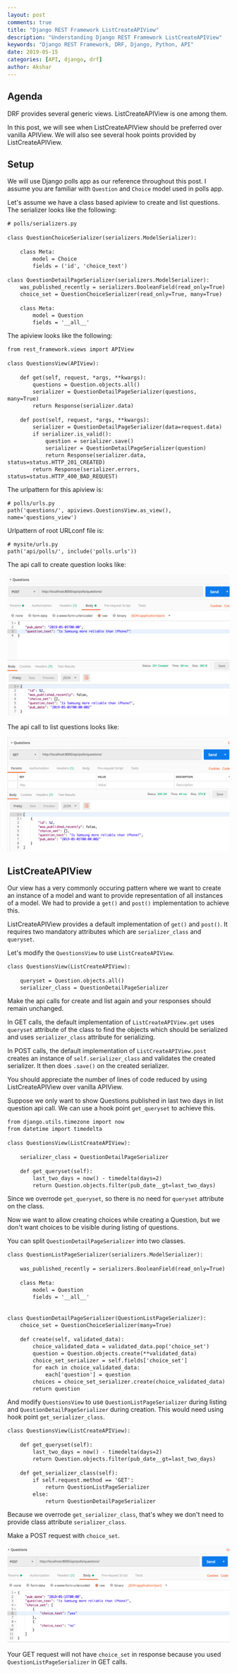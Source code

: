 ```yaml
---
layout: post
comments: true
title: "Django REST Framework ListCreateAPIView"
description: "Understanding Django REST Framework ListCreateAPIView"
keywords: "Django REST Framework, DRF, Django, Python, API"
date: 2019-05-15
categories: [API, django, drf]
author: Akshar
---
```


## Agenda

DRF provides several generic views. ListCreateAPIView is one among them.

In this post, we will see when ListCreateAPIView should be preferred over vanilla APIView. We will also see several hook points provided by ListCreateAPIView.

## Setup

We will use Django polls app as our reference throughout this post. I assume you are familiar with `Question` and `Choice` model used in polls app.

Let's assume we have a class based apiview to create and list questions. The serializer looks like the following:

    # polls/serializers.py

    class QuestionChoiceSerializer(serializers.ModelSerializer):

        class Meta:
            model = Choice
            fields = ('id', 'choice_text')

    class QuestionDetailPageSerializer(serializers.ModelSerializer):
        was_published_recently = serializers.BooleanField(read_only=True)
        choice_set = QuestionChoiceSerializer(read_only=True, many=True)

        class Meta:
            model = Question
            fields = '__all__'

The apiview looks like the following:

    from rest_framework.views import APIView

    class QuestionsView(APIView):

        def get(self, request, *args, **kwargs):
            questions = Question.objects.all()
            serializer = QuestionDetailPageSerializer(questions, many=True)
            return Response(serializer.data)

        def post(self, request, *args, **kwargs):
            serializer = QuestionDetailPageSerializer(data=request.data)
            if serializer.is_valid():
                question = serializer.save()
                serializer = QuestionDetailPageSerializer(question)
                return Response(serializer.data, status=status.HTTP_201_CREATED)
            return Response(serializer.errors, status=status.HTTP_400_BAD_REQUEST)

The urlpattern for this apiview is:

    # polls/urls.py
    path('questions/', apiviews.QuestionsView.as_view(), name='questions_view')

Urlpattern of root URLconf file is:

    # mysite/urls.py
    path('api/polls/', include('polls.urls'))

The api call to create question looks like:

![](/assets/images/drf/listcreate-post.png)

The api call to list questions looks like:

![](/assets/images/drf/listcreate-get.png)

## ListCreateAPIView

Our view has a very commonly occuring pattern where we want to create an instance of a model and want to provide representation of all instances of a model. We had to provide a `get()` and `post()` implementation to achieve this.

ListCreateAPIView provides a default implementation of `get()` and `post()`. It requires two mandatory attributes which are `serializer_class` and `queryset`.

Let's modify the `QuestionsView` to use `ListCreateAPIView`.

    class QuestionsView(ListCreateAPIView):

        queryset = Question.objects.all()
        serializer_class = QuestionDetailPageSerializer

Make the api calls for create and list again and your responses should remain unchanged.

In GET calls, the default implementation of `ListCreateAPIView.get` uses `queryset` attribute of the class to find the objects which should be serialized and uses `serializer_class` attribute for serializing.

In POST calls, the default implementation of `ListCreateAPIView.post` creates an instance of `self.serializer_class` and validates the created serializer. It then does `.save()` on the created serializer.

You should appreciate the number of lines of code reduced by using ListCreateAPIView over vanilla APIView.

Suppose we only want to show Questions published in last two days in list question api call. We can use a hook point `get_queryset` to achieve this.

    from django.utils.timezone import now
    from datetime import timedelta

    class QuestionsView(ListCreateAPIView):

        serializer_class = QuestionDetailPageSerializer

        def get_queryset(self):
            last_two_days = now() - timedelta(days=2)
            return Question.objects.filter(pub_date__gt=last_two_days)

Since we overrode `get_queryset`, so there is no need for `queryset` attribute on the class.

Now we want to allow creating choices while creating a Question, but we don't want choices to be visible during listing of questions.

You can split `QuestionDetailPageSerializer` into two classes.

    class QuestionListPageSerializer(serializers.ModelSerializer):

        was_published_recently = serializers.BooleanField(read_only=True)

        class Meta:
            model = Question
            fields = '__all__'


    class QuestionDetailPageSerializer(QuestionListPageSerializer):
        choice_set = QuestionChoiceSerializer(many=True)

        def create(self, validated_data):
            choice_validated_data = validated_data.pop('choice_set')
            question = Question.objects.create(**validated_data)
            choice_set_serializer = self.fields['choice_set']
            for each in choice_validated_data:
                each['question'] = question
            choices = choice_set_serializer.create(choice_validated_data)
            return question

And modify `QuestionsView` to use `QuestionListPageSerializer` during listing and `QuestionDetailPageSerializer` during creation. This would need using hook point `get_serializer_class`.

    class QuestionsView(ListCreateAPIView):

        def get_queryset(self):
            last_two_days = now() - timedelta(days=2)
            return Question.objects.filter(pub_date__gt=last_two_days)

        def get_serializer_class(self):
            if self.request.method == 'GET':
                return QuestionListPageSerializer
            else:
                return QuestionDetailPageSerializer

Because we overrode `get_serializer_class`, that's whey we don't need to provide class attribute `serializer_class`.

Make a POST request with `choice_set`.

![](/assets/images/drf/listcreate-post-with-choices.png)

Your GET request will not have `choice_set` in response because you used `QuestionListPageSerializer` in GET calls.
